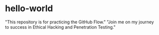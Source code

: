 # hello-world
 "This repository is for practicing the GitHub Flow."
"Join me on my journey to success in Ethical Hacking and Penetration Testing."
